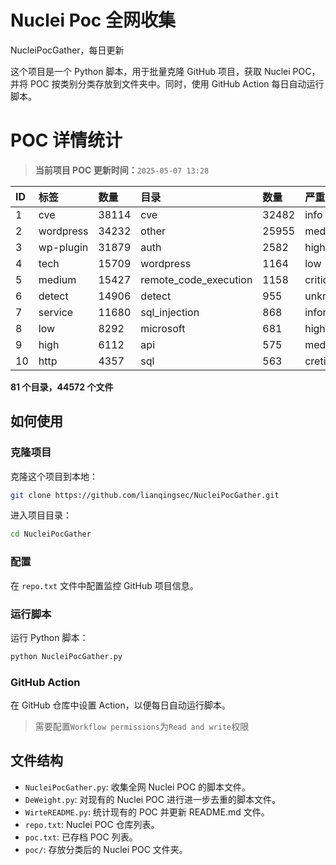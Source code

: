 # Nuclei Poc 全网收集
NucleiPocGather，每日更新

这个项目是一个 Python 脚本，用于批量克隆 GitHub 项目，获取 Nuclei POC，并将 POC 按类别分类存放到文件夹中。同时，使用 GitHub Action 每日自动运行脚本。
# POC 详情统计

> **当前项目 POC 更新时间：**`2025-05-07 13:28`

| ID | 标签      | 数量 | 目录       | 数量 | 严重性   | 数量 |
|:---| :-------- | :--- | :--------- | :--- | :------- | :--- |
| 1 | cve | 38114 | cve | 32482 | info | 21340 |
| 2 | wordpress | 34232 | other | 25955 | medium | 21256 |
| 3 | wp-plugin | 31879 | auth | 2582 | high | 12997 |
| 4 | tech | 15709 | wordpress | 1164 | low | 9532 |
| 5 | medium | 15427 | remote_code_execution | 1158 | critical | 6962 |
| 6 | detect | 14906 | detect | 955 | unknown | 82 |
| 7 | service | 11680 | sql_injection | 868 | informative | 17 |
| 8 | low | 8292 | microsoft | 681 | hight | 15 |
| 9 | high | 6112 | api | 575 | meduim | 6 |
| 10 | http | 4357 | sql | 563 | cretical | 2 |

**81 个目录，44572 个文件**
## 如何使用

### 克隆项目

克隆这个项目到本地：

```bash
git clone https://github.com/lianqingsec/NucleiPocGather.git
```

进入项目目录：

```bash
cd NucleiPocGather
```

### 配置

在 `repo.txt` 文件中配置监控 GitHub 项目信息。

### 运行脚本

运行 Python 脚本：

```bash
python NucleiPocGather.py
```

### GitHub Action

在 GitHub 仓库中设置 Action，以便每日自动运行脚本。

> 需要配置`Workflow permissions`为`Read and write`权限

## 文件结构

- `NucleiPocGather.py`: 收集全网 Nuclei POC 的脚本文件。
- `DeWeight.py`: 对现有的 Nuclei POC 进行进一步去重的脚本文件。
- `WirteREADME.py`: 统计现有的 POC 并更新 README.md 文件。
- `repo.txt`: Nuclei POC 仓库列表。
- `poc.txt`: 已存档 POC 列表。
- `poc/`: 存放分类后的 Nuclei POC 文件夹。

